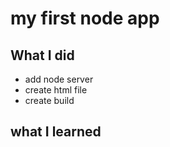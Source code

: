 # my first node app

## What I did

- add node server
- create html file
- create build

## what I learned